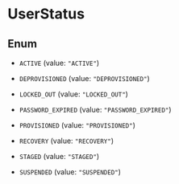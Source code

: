 

# UserStatus

## Enum


* `ACTIVE` (value: `"ACTIVE"`)

* `DEPROVISIONED` (value: `"DEPROVISIONED"`)

* `LOCKED_OUT` (value: `"LOCKED_OUT"`)

* `PASSWORD_EXPIRED` (value: `"PASSWORD_EXPIRED"`)

* `PROVISIONED` (value: `"PROVISIONED"`)

* `RECOVERY` (value: `"RECOVERY"`)

* `STAGED` (value: `"STAGED"`)

* `SUSPENDED` (value: `"SUSPENDED"`)



